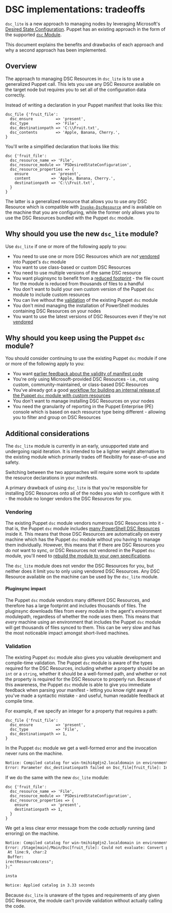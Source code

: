 # DSC implementations: tradeoffs
`dsc_lite` is a new approach to managing nodes by leveraging Microsoft's [Desired State Configuration](https://docs.microsoft.com/en-us/powershell/dsc/overview).
Puppet has an existing approach in the form of the supported [`dsc` Module](https://github.com/puppetlabs/puppetlabs-dsc).

This document explains the benefits and drawbacks of each approach and why a second approach has been implemented.

## Overview
The approach to managing DSC Resources in `dsc_lite` is to use a generalized Puppet call.
This lets you use any DSC Resource available on the target node but requires you to set all of the configuration data correctly.

Instead of writing a declaration in your Puppet manifest that looks like this:

```puppet
dsc_file {'fruit_file':
  dsc_ensure          => 'present',
  dsc_type            => 'File',
  dsc_destinationpath => 'C:\\Fruit.txt',
  dsc_contents        => 'Apple, Banana, Cherry.',
}
```

You'll write a simplified declaration that looks like this:

```puppet
dsc {'fruit_file':
  dsc_resource_name => 'File',
  dsc_resource_module => 'PSDesiredStateConfiguration',
  dsc_resource_properties => {
    ensure          => 'present',
    content         => 'Apple, Banana, Cherry.',
    destinationpath => 'C:\\Fruit.txt',
  }
}
```

The latter is a generalized resource that allows you to use _any_ DSC Resource which is compatible with [`Invoke-DscResource`](https://docs.microsoft.com/en-us/powershell/module/psdesiredstateconfiguration/invoke-dscresource?view=powershell-5.1) and is available on the machine that you are configuring, while the former only allows you to use the DSC Resources bundled with the Puppet `dsc` module.

## Why should you use the new `dsc_lite` module?

Use `dsc_lite` if one or more of the following apply to you:

+ You need to use one or more DSC Resources which are _not_ [vendored](#vendoring) into Puppet's `dsc` module
+ You want to use class-based or custom DSC Resources
+ You need to use multiple versions of the same DSC resource
+ You want pluginsync to benefit from a [reduced footprint](#pluginsync-impact) - the file count for the module is reduced from thousands of files to a handful
+ You don't want to build your own custom version of the Puppet `dsc` module to include custom resources
+ You can live without the [validation](#validation) of the existing Puppet `dsc` module
+ You don't mind managing the installation of PowerShell modules containing DSC Resources on your nodes
+ You want to use the latest versions of DSC Resources even if they're not [vendored](#vendoring)

## Why should you keep using the Puppet `dsc` module?

You should consider continuing to use the existing Puppet `dsc` module if one or more of the following apply to you:

+ You want [earlier feedback about the validity of manifest code](#validation)
+ You're only using Microsoft-provided DSC Resources - i.e., not using custom, community-maintained, or class-based DSC Resources
+ You've already got a good [workflow for building an internal release of the Puppet `dsc` module with custom resources](https://github.com/puppetlabs/puppetlabs-dsc/blob/master/README_BUILD.md)
+ You don't want to manage installing DSC Resources on your nodes
+ You need the granularity of reporting in the Puppet Enterprise (PE) console which is based on each resource type being different - allowing you to filter and group on DSC Resources

## Additional considerations

The `dsc_lite` module is currently in an early, unsupported state and undergoing rapid iteration.
It is intended to be a lighter weight alternative to the existing module which primarily trades off flexibility for ease-of-use and safety.

Switching between the two approaches will require some work to update the resource declarations in your manifests.

A primary drawback of using `dsc_lite` is that you're responsible for installing DSC Resources onto all of the nodes you wish to configure with it - the module no longer vendors the DSC Resources for you.

### Vendoring

The existing Puppet `dsc` module vendors numerous DSC Resources into it - that is, the Puppet `dsc` module includes [many PowerShell DSC Resources](https://github.com/puppetlabs/puppetlabs-dsc/tree/master/lib/puppet_x/dsc_resources) inside it.
This means that those DSC Resources are automatically on every machine which has the Puppet `dsc` module without you having to manage them individually.
However, this means that if there are DSC Resources you do _not_ want to sync, or DSC Resources not vendored in the Puppet `dsc` module, you'll need to [rebuild the module to your own specifications](https://github.com/puppetlabs/puppetlabs-dsc/blob/master/README_BUILD.md).

The `dsc_lite` module does not vendor the DSC Resources for you, but neither does it limit you to only using vendored DSC Resources.
Any DSC Resource available on the machine can be used by the `dsc_lite` module.

#### Pluginsync impact
The Puppet `dsc` module vendors many different DSC Resources, and therefore has a large footprint and includes thousands of files.
The pluginsync downloads files from every module in the agent's environment modulepath, regardless of whether the node uses them.
This means that _every_ machine using an environment that includes the Puppet `dsc` module will get thousands of files synced to them.
This can be very slow and has the most noticeable impact amongst short-lived machines.

### Validation
The existing Puppet `dsc` module also gives you valuable development and compile-time validation.
The Puppet `dsc` module is aware of the types required for the DSC Resources, including whether a property should be an `int` or a `string`, whether it should be a well-formed path, and whether or not the property is required for the DSC Resource to properly run.
Because of this awareness, the Puppet `dsc` module is able to give you immediate feedback when parsing your manifest - letting you know right away if you've made a syntactic mistake - and useful, human readable feedback at compile time.

For example, if we specify an integer for a property that requires a path:

```puppet
dsc_file {'fruit_file':
  dsc_ensure          => 'present',
  dsc_type            => 'File',
  dsc_destinationpath => 1,
}
```

In the Puppet `dsc` module we get a well-formed error and the invocation never runs on the machine.

```txt
Notice: Compiled catalog for win-tmihi4gdjn2.localdomain in environment production in 0.30 seconds
Error: Parameter dsc_destinationpath failed on Dsc_file[fruit_file]: Invalid value '1'. Should be a string at C:/code/old.pp:1
```

If we do the same with the new `dsc_lite` module:

```puppet
dsc {'fruit_file':
  dsc_resource_name => 'File',
  dsc_resource_module => 'PSDesiredStateConfiguration',
  dsc_resource_properties => {
    ensure          => 'present',
    destinationpath => 1,
  }
}
```

We get a less clear error message from the code _actually_ running (and erroring) on the machine.

```txt
Notice: Compiled catalog for win-tmihi4gdjn2.localdomain in environment production in 0.46 seconds
Error: /Stage[main]/Main/Dsc[fruit_file]: Could not evaluate: Convert property 'destinationpath' value from type 'SINT64' to type 'STRING' failed
 At line:9, char:2
 Buffer:
irectResourceAccess";
};^

insta

Notice: Applied catalog in 3.33 seconds
```

Because `dsc_lite` is unaware of the types and requirements of any given DSC Resource, the module can't provide validation without actually calling the code.